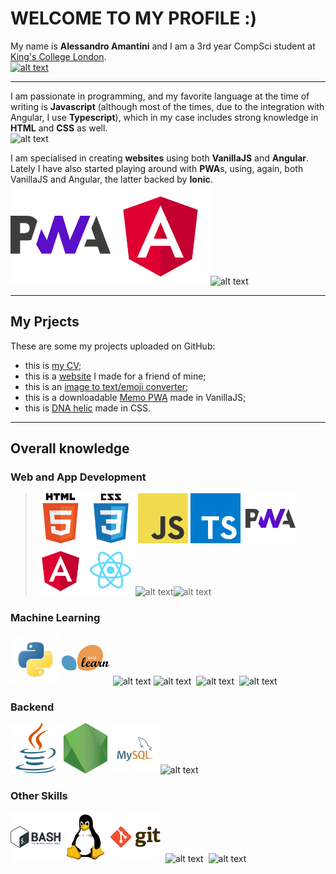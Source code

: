 # WELCOME TO MY PROFILE :)
My name is **Alessandro Amantini** and I am a 3rd year CompSci student at [King's College London](https://www.kcl.ac.uk).<br>
[<img src="https://www.kcl.ac.uk/SiteElements/2017/images/fallback-1600x900.jpg" alt="alt text" width="300">](https://www.kcl.ac.uk)
<hr>

I am passionate in programming, and my favorite language at the time of writing is **Javascript** (although most of the times, due to the integration with Angular, I use **Typescript**), which in my case includes strong knowledge in **HTML** and **CSS** as well.<br>
<img src="https://www.beantech.it/wp-content/uploads/2019/11/htmlcss.jpg" alt="alt text" width="350">

I am specialised in creating **websites** using both **VanillaJS** and **Angular**. Lately I have also started playing around with **PWA**s, using, again, both VanillaJS and Angular, the latter backed by **Ionic**. <br>
<img src="https://raw.githubusercontent.com/github/explore/80688e429a7d4ef2fca1e82350fe8e3517d3494d/topics/pwa/pwa.png" alt="alt text" height="160"><img src="https://raw.githubusercontent.com/github/explore/80688e429a7d4ef2fca1e82350fe8e3517d3494d/topics/angular/angular.png" alt="alt text" height="160"><img src="https://secure.meetupstatic.com/photos/event/d/a/3/7/600_477715863.jpeg" alt="alt text" height="160">
<hr>

## My Prjects
 These are some my projects uploaded on GitHub:
 - this is [my CV](https://amantini1997.github.io/CV-PDFLike/);
 - this is a [website](https://amantini1997.github.io/BassBuddy/) I made for a friend of mine;
 - this is an [image to text/emoji converter](https://amantini1997.github.io/Img2Text/);
 - this is a downloadable [Memo PWA](https://amantini1997.github.io/Memo/) made in VanillaJS;
 - this is [DNA helic](https://amantini1997.github.io/DNAwithCSS/) made in CSS.
<hr>

## Overall knowledge
### Web and App Development
><img src="https://raw.githubusercontent.com/github/explore/80688e429a7d4ef2fca1e82350fe8e3517d3494d/topics/html/html.png" alt="alt text" height="80"><img src="https://raw.githubusercontent.com/github/explore/80688e429a7d4ef2fca1e82350fe8e3517d3494d/topics/css/css.png" alt="alt text" height="80"> <img src="https://raw.githubusercontent.com/github/explore/80688e429a7d4ef2fca1e82350fe8e3517d3494d/topics/javascript/javascript.png" alt="alt text" height="80">   <img src="https://raw.githubusercontent.com/github/explore/80688e429a7d4ef2fca1e82350fe8e3517d3494d/topics/typescript/typescript.png" alt="alt text" height="80"> &nbsp;<img src="https://raw.githubusercontent.com/github/explore/80688e429a7d4ef2fca1e82350fe8e3517d3494d/topics/pwa/pwa.png" alt="alt text" height="80">  <img src="https://raw.githubusercontent.com/github/explore/80688e429a7d4ef2fca1e82350fe8e3517d3494d/topics/angular/angular.png" alt="alt text" height="80"><img src="https://raw.githubusercontent.com/github/explore/80688e429a7d4ef2fca1e82350fe8e3517d3494d/topics/react/react.png" alt="alt text" height="80"><img src="https://secure.meetupstatic.com/photos/event/d/a/3/7/600_477715863.jpeg" alt="alt text" height="80"><img src="https://upload.wikimedia.org/wikipedia/commons/thumb/9/9a/Visual_Studio_Code_1.35_icon.svg/120px-Visual_Studio_Code_1.35_icon.svg.png" alt="alt text" height="80">

### Machine Learning
<img src="https://raw.githubusercontent.com/github/explore/80688e429a7d4ef2fca1e82350fe8e3517d3494d/topics/python/python.png" alt="alt text" height="80"><img src="https://raw.githubusercontent.com/github/explore/80688e429a7d4ef2fca1e82350fe8e3517d3494d/topics/scikit-learn/scikit-learn.png" alt="alt text" height="80"> <img src="https://upload.wikimedia.org/wikipedia/commons/thumb/e/ed/Pandas_logo.svg/1200px-Pandas_logo.svg.png" alt="alt text" height="80">   <img src="https://upload.wikimedia.org/wikipedia/commons/thumb/1/1a/NumPy_logo.svg/1920px-NumPy_logo.svg.png" alt="alt text" height="80"> &nbsp;<img src="https://upload.wikimedia.org/wikipedia/commons/thumb/0/01/Created_with_Matplotlib-logo.svg/800px-Created_with_Matplotlib-logo.svg.png" alt="alt text" height="80"> &nbsp;<img src="https://upload.wikimedia.org/wikipedia/commons/thumb/3/38/Jupyter_logo.svg/800px-Jupyter_logo.svg.png" alt="alt text" height="80">

### Backend
<img src="https://raw.githubusercontent.com/github/explore/80688e429a7d4ef2fca1e82350fe8e3517d3494d/topics/java/java.png" alt="alt text" height="80"><img src="https://raw.githubusercontent.com/github/explore/80688e429a7d4ef2fca1e82350fe8e3517d3494d/topics/nodejs/nodejs.png" alt="alt text" height="80"><img src="https://raw.githubusercontent.com/github/explore/80688e429a7d4ef2fca1e82350fe8e3517d3494d/topics/mysql/mysql.png" alt="alt text" height="80"><img src="https://upload.wikimedia.org/wikipedia/commons/thumb/d/d5/IntelliJ_IDEA_Logo.svg/120px-IntelliJ_IDEA_Logo.svg.png" alt="alt text" height="80">

### Other Skills
<img src="https://raw.githubusercontent.com/github/explore/80688e429a7d4ef2fca1e82350fe8e3517d3494d/topics/bash/bash.png" alt="alt text" height="80"><img src="https://raw.githubusercontent.com/github/explore/80688e429a7d4ef2fca1e82350fe8e3517d3494d/topics/linux/linux.png" alt="alt text" height="80"><img src="https://raw.githubusercontent.com/github/explore/80688e429a7d4ef2fca1e82350fe8e3517d3494d/topics/git/git.png" alt="alt text" height="80"> &nbsp;<img src="https://upload.wikimedia.org/wikipedia/commons/thumb/9/9a/New_Mercurial_logo.svg/100px-New_Mercurial_logo.svg.png" alt="alt text" height="80"> &nbsp;<img src="https://upload.wikimedia.org/wikipedia/commons/thumb/a/af/Adobe_Photoshop_Mobile_icon.svg/1200px-Adobe_Photoshop_Mobile_icon.svg.png" alt="alt text" height="80">




